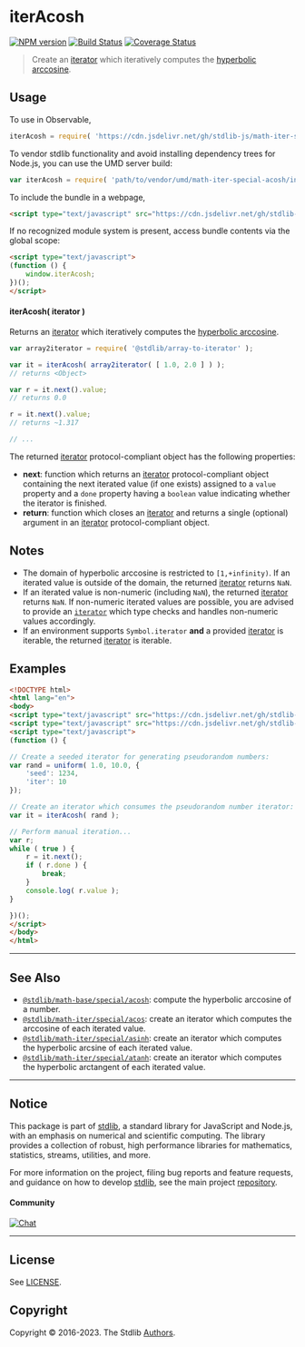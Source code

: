<!--

@license Apache-2.0

Copyright (c) 2020 The Stdlib Authors.

Licensed under the Apache License, Version 2.0 (the "License");
you may not use this file except in compliance with the License.
You may obtain a copy of the License at

   http://www.apache.org/licenses/LICENSE-2.0

Unless required by applicable law or agreed to in writing, software
distributed under the License is distributed on an "AS IS" BASIS,
WITHOUT WARRANTIES OR CONDITIONS OF ANY KIND, either express or implied.
See the License for the specific language governing permissions and
limitations under the License.

-->

# iterAcosh

[![NPM version][npm-image]][npm-url] [![Build Status][test-image]][test-url] [![Coverage Status][coverage-image]][coverage-url] <!-- [![dependencies][dependencies-image]][dependencies-url] -->

> Create an [iterator][mdn-iterator-protocol] which iteratively computes the [hyperbolic arccosine][@stdlib/math/base/special/acosh].

<!-- Section to include introductory text. Make sure to keep an empty line after the intro `section` element and another before the `/section` close. -->

<section class="intro">

</section>

<!-- /.intro -->

<!-- Package usage documentation. -->



<section class="usage">

## Usage

To use in Observable,

```javascript
iterAcosh = require( 'https://cdn.jsdelivr.net/gh/stdlib-js/math-iter-special-acosh@umd/browser.js' )
```

To vendor stdlib functionality and avoid installing dependency trees for Node.js, you can use the UMD server build:

```javascript
var iterAcosh = require( 'path/to/vendor/umd/math-iter-special-acosh/index.js' )
```

To include the bundle in a webpage,

```html
<script type="text/javascript" src="https://cdn.jsdelivr.net/gh/stdlib-js/math-iter-special-acosh@umd/browser.js"></script>
```

If no recognized module system is present, access bundle contents via the global scope:

```html
<script type="text/javascript">
(function () {
    window.iterAcosh;
})();
</script>
```

#### iterAcosh( iterator )

Returns an [iterator][mdn-iterator-protocol] which iteratively computes the [hyperbolic arccosine][@stdlib/math/base/special/acosh].

```javascript
var array2iterator = require( '@stdlib/array-to-iterator' );

var it = iterAcosh( array2iterator( [ 1.0, 2.0 ] ) );
// returns <Object>

var r = it.next().value;
// returns 0.0

r = it.next().value;
// returns ~1.317

// ...
```

The returned [iterator][mdn-iterator-protocol] protocol-compliant object has the following properties:

-   **next**: function which returns an [iterator][mdn-iterator-protocol] protocol-compliant object containing the next iterated value (if one exists) assigned to a `value` property and a `done` property having a `boolean` value indicating whether the iterator is finished.
-   **return**: function which closes an [iterator][mdn-iterator-protocol] and returns a single (optional) argument in an [iterator][mdn-iterator-protocol] protocol-compliant object.

</section>

<!-- /.usage -->

<!-- Package usage notes. Make sure to keep an empty line after the `section` element and another before the `/section` close. -->

<section class="notes">

## Notes

-   The domain of hyperbolic arccosine is restricted to `[1,+infinity)`. If an iterated value is outside of the domain, the returned [iterator][mdn-iterator-protocol] returns `NaN`.
-   If an iterated value is non-numeric (including `NaN`), the returned [iterator][mdn-iterator-protocol] returns `NaN`. If non-numeric iterated values are possible, you are advised to provide an [`iterator`][mdn-iterator-protocol] which type checks and handles non-numeric values accordingly.
-   If an environment supports `Symbol.iterator` **and** a provided [iterator][mdn-iterator-protocol] is iterable, the returned [iterator][mdn-iterator-protocol] is iterable.

</section>

<!-- /.notes -->

<!-- Package usage examples. -->

<section class="examples">

## Examples

<!-- eslint no-undef: "error" -->

```html
<!DOCTYPE html>
<html lang="en">
<body>
<script type="text/javascript" src="https://cdn.jsdelivr.net/gh/stdlib-js/random-iter-uniform@umd/browser.js"></script>
<script type="text/javascript" src="https://cdn.jsdelivr.net/gh/stdlib-js/math-iter-special-acosh@umd/browser.js"></script>
<script type="text/javascript">
(function () {

// Create a seeded iterator for generating pseudorandom numbers:
var rand = uniform( 1.0, 10.0, {
    'seed': 1234,
    'iter': 10
});

// Create an iterator which consumes the pseudorandom number iterator:
var it = iterAcosh( rand );

// Perform manual iteration...
var r;
while ( true ) {
    r = it.next();
    if ( r.done ) {
        break;
    }
    console.log( r.value );
}

})();
</script>
</body>
</html>
```

</section>

<!-- /.examples -->

<!-- Section to include cited references. If references are included, add a horizontal rule *before* the section. Make sure to keep an empty line after the `section` element and another before the `/section` close. -->

<section class="references">

</section>

<!-- /.references -->

<!-- Section for related `stdlib` packages. Do not manually edit this section, as it is automatically populated. -->

<section class="related">

* * *

## See Also

-   <span class="package-name">[`@stdlib/math-base/special/acosh`][@stdlib/math/base/special/acosh]</span><span class="delimiter">: </span><span class="description">compute the hyperbolic arccosine of a number.</span>
-   <span class="package-name">[`@stdlib/math-iter/special/acos`][@stdlib/math/iter/special/acos]</span><span class="delimiter">: </span><span class="description">create an iterator which computes the arccosine of each iterated value.</span>
-   <span class="package-name">[`@stdlib/math-iter/special/asinh`][@stdlib/math/iter/special/asinh]</span><span class="delimiter">: </span><span class="description">create an iterator which computes the hyperbolic arcsine of each iterated value.</span>
-   <span class="package-name">[`@stdlib/math-iter/special/atanh`][@stdlib/math/iter/special/atanh]</span><span class="delimiter">: </span><span class="description">create an iterator which computes the hyperbolic arctangent of each iterated value.</span>

</section>

<!-- /.related -->

<!-- Section for all links. Make sure to keep an empty line after the `section` element and another before the `/section` close. -->


<section class="main-repo" >

* * *

## Notice

This package is part of [stdlib][stdlib], a standard library for JavaScript and Node.js, with an emphasis on numerical and scientific computing. The library provides a collection of robust, high performance libraries for mathematics, statistics, streams, utilities, and more.

For more information on the project, filing bug reports and feature requests, and guidance on how to develop [stdlib][stdlib], see the main project [repository][stdlib].

#### Community

[![Chat][chat-image]][chat-url]

---

## License

See [LICENSE][stdlib-license].


## Copyright

Copyright &copy; 2016-2023. The Stdlib [Authors][stdlib-authors].

</section>

<!-- /.stdlib -->

<!-- Section for all links. Make sure to keep an empty line after the `section` element and another before the `/section` close. -->

<section class="links">

[npm-image]: http://img.shields.io/npm/v/@stdlib/math-iter-special-acosh.svg
[npm-url]: https://npmjs.org/package/@stdlib/math-iter-special-acosh

[test-image]: https://github.com/stdlib-js/math-iter-special-acosh/actions/workflows/test.yml/badge.svg?branch=main
[test-url]: https://github.com/stdlib-js/math-iter-special-acosh/actions/workflows/test.yml?query=branch:main

[coverage-image]: https://img.shields.io/codecov/c/github/stdlib-js/math-iter-special-acosh/main.svg
[coverage-url]: https://codecov.io/github/stdlib-js/math-iter-special-acosh?branch=main

<!--

[dependencies-image]: https://img.shields.io/david/stdlib-js/math-iter-special-acosh.svg
[dependencies-url]: https://david-dm.org/stdlib-js/math-iter-special-acosh/main

-->

[chat-image]: https://img.shields.io/gitter/room/stdlib-js/stdlib.svg
[chat-url]: https://app.gitter.im/#/room/#stdlib-js_stdlib:gitter.im

[stdlib]: https://github.com/stdlib-js/stdlib

[stdlib-authors]: https://github.com/stdlib-js/stdlib/graphs/contributors

[umd]: https://github.com/umdjs/umd
[es-module]: https://developer.mozilla.org/en-US/docs/Web/JavaScript/Guide/Modules

[deno-url]: https://github.com/stdlib-js/math-iter-special-acosh/tree/deno
[umd-url]: https://github.com/stdlib-js/math-iter-special-acosh/tree/umd
[esm-url]: https://github.com/stdlib-js/math-iter-special-acosh/tree/esm
[branches-url]: https://github.com/stdlib-js/math-iter-special-acosh/blob/main/branches.md

[stdlib-license]: https://raw.githubusercontent.com/stdlib-js/math-iter-special-acosh/main/LICENSE

[mdn-iterator-protocol]: https://developer.mozilla.org/en-US/docs/Web/JavaScript/Reference/Iteration_protocols#The_iterator_protocol

<!-- <related-links> -->

[@stdlib/math/base/special/acosh]: https://github.com/stdlib-js/math-base-special-acosh/tree/umd

[@stdlib/math/iter/special/acos]: https://github.com/stdlib-js/math-iter-special-acos/tree/umd

[@stdlib/math/iter/special/asinh]: https://github.com/stdlib-js/math-iter-special-asinh/tree/umd

[@stdlib/math/iter/special/atanh]: https://github.com/stdlib-js/math-iter-special-atanh/tree/umd

<!-- </related-links> -->

</section>

<!-- /.links -->
